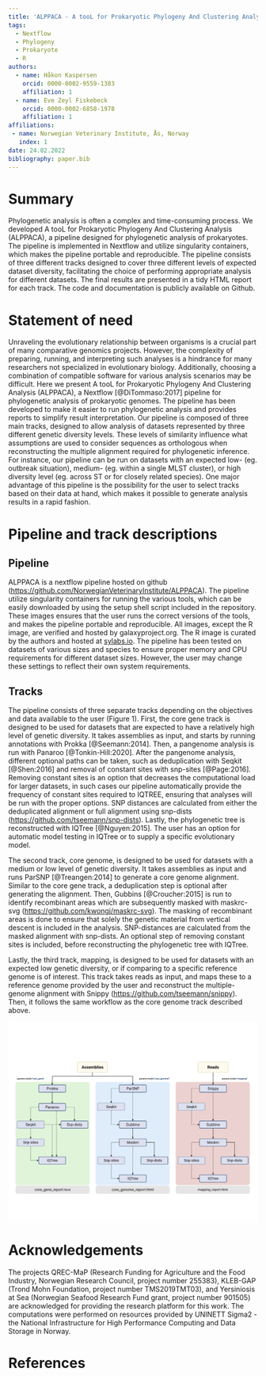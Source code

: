 ```yaml
---
title: 'ALPPACA - A tooL for Prokaryotic Phylogeny And Clustering Analysis'
tags:
  - Nextflow
  - Phylogeny
  - Prokaryote
  - R
authors:
  - name: Håkon Kaspersen
    orcid: 0000-0002-9559-1303
    affiliation: 1
  - name: Eve Zeyl Fiskebeck
    orcid: 0000-0002-6858-1978
    affiliation: 1
affiliations:
 - name: Norwegian Veterinary Institute, Ås, Norway
   index: 1
date: 24.02.2022
bibliography: paper.bib
---
```


# Summary
Phylogenetic analysis is often a complex and time-consuming process. We developed A tooL for Prokaryotic Phylogeny And Clustering Analysis (ALPPACA), a pipeline designed for phylogenetic analysis of prokaryotes. The pipeline is implemented in Nextflow and utilize singularity containers, which makes the pipeline portable and reproducible. The pipeline consists of three different tracks designed to cover three different levels of expected dataset diversity, facilitating the choice of performing appropriate analysis for different datasets. The final results are presented in a tidy HTML report for each track. The code and documentation is publicly available on Github.

# Statement of need
Unraveling the evolutionary relationship between organisms is a crucial part of many comparative genomics projects. However, the complexity of preparing, running, and interpreting such analyses is a hindrance for many researchers not specialized in evolutionary biology. Additionally, choosing a combination of compatible software for various analysis scenarios may be difficult. Here we present A tooL for Prokaryotic Phylogeny And Clustering Analysis (ALPPACA), a Nextflow [@DiTommaso:2017] pipeline for phylogenetic analysis of prokaryotic genomes. The pipeline has been developed to make it easier to run phylogenetic analysis and provides reports to simplify result interpretation. Our pipeline is composed of three main tracks, designed to allow analysis of datasets represented by three different genetic diversity levels. These levels of similarity influence what assumptions are used to consider sequences as orthologous when reconstructing the multiple alignment required for phylogenetic inference. For instance, our pipeline can be run on datasets with an expected low- (eg. outbreak situation), medium- (eg. within a single MLST cluster), or high diversity level (eg. across ST or for closely related species). One major advantage of this pipeline is the possibility for the user to select tracks based on their data at hand, which makes it possible to generate analysis results in a rapid fashion.

# Pipeline and track descriptions
## Pipeline
ALPPACA is a nextflow pipeline hosted on github (https://github.com/NorwegianVeterinaryInstitute/ALPPACA). The pipeline utilize singularity containers for running the various tools, which can be easily downloaded by using the setup shell script included in the repository. These images ensures that the user runs the correct versions of the tools, and makes the pipeline portable and reproducible. All images, except the R image, are verified and hosted by galaxyproject.org. The R image is curated by the authors and hosted at [sylabs.io](https://sylabs.io/singularity/). The pipeline has been tested on datasets of various sizes and species to ensure proper memory and CPU requirements for different dataset sizes. However, the user may change these settings to reflect their own system requirements.

## Tracks
The pipeline consists of three separate tracks depending on the objectives and data available to the user (Figure 1).
First, the core gene track is designed to be used for datasets that are expected to have a relatively high level of genetic diversity. It takes assemblies as input, and starts by running annotations with Prokka [@Seemann:2014]. Then, a pangenome analysis is run with Panaroo [@Tonkin-Hill:2020]. After the pangenome analysis, different optional paths can be taken, such as deduplication with Seqkit [@Shen:2016] and removal of constant sites with snp-sites [@Page:2016]. Removing constant sites is an option that decreases the computational load for larger datasets, in such cases our pipeline automatically provide the frequency of constant sites required to IQTREE, ensuring that analyses will be run with the proper options. SNP distances are calculated from either the deduplicated alignment or full alignment using snp-dists (https://github.com/tseemann/snp-dists). Lastly, the phylogenetic tree is reconstructed with IQTree [@Nguyen:2015]. The user has an option for automatic model testing in IQTree or to supply a specific evolutionary model.

The second track, core genome, is designed to be used for datasets with a medium or low level of genetic diversity. 
It takes assemblies as input and runs ParSNP [@Treangen:2014] to generate a core genome alignment. Similar to the core gene track, a deduplication step is optional after generating the alignment. Then, Gubbins [@Croucher:2015] is run to identify recombinant areas which are subsequently masked with maskrc-svg (https://github.com/kwongj/maskrc-svg). The masking of recombinant areas is done to ensure that solely the genetic material from vertical descent is included in the analysis. SNP-distances are calculated from the masked alignment with snp-dists. An optional step of removing constant sites is included, before reconstructing the phylogenetic tree with IQTree.

Lastly, the third track, mapping, is designed to be used for datasets with an expected low genetic diversity, or if comparing to a specific reference genome is of interest. This track takes reads as input, and maps these to a reference genome provided by the user and reconstruct the multiple-genome alignment with Snippy (https://github.com/tseemann/snippy). Then, it follows the same workflow as the core genome track described above.

![Overview of the three tracks in ALPPACA](pipeline.png)

# Acknowledgements
The projects QREC-MaP (Research Funding for Agriculture and the Food Industry, Norwegian Research Council, project number 255383), KLEB-GAP (Trond Mohn Foundation, project number TMS2019TMT03), and Yersiniosis at Sea (Norwegian Seafood Research Fund grant, project number 901505) are acknowledged for providing the research platform for this work. The computations were performed on resources provided by UNINETT Sigma2 - the National Infrastructure for High Performance Computing and Data Storage in Norway.

# References
